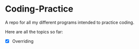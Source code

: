 # Coding-Practice
A repo for all my different programs intended to practice coding.

Here are all the topics so far:
- [x] Overriding
